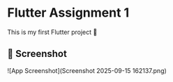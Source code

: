 # Flutter Assignment 1

This is my first Flutter project 🚀  

## 📸 Screenshot
![App Screenshot](Screenshot 2025-09-15 162137.png)

